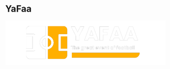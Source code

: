 # YaFaa
![YAFAA logo](https://github.com/SalahEddine-Ghannouch/YaFaa-Flask/blob/main/app-yafaa/static/svg/logo/0.png)


